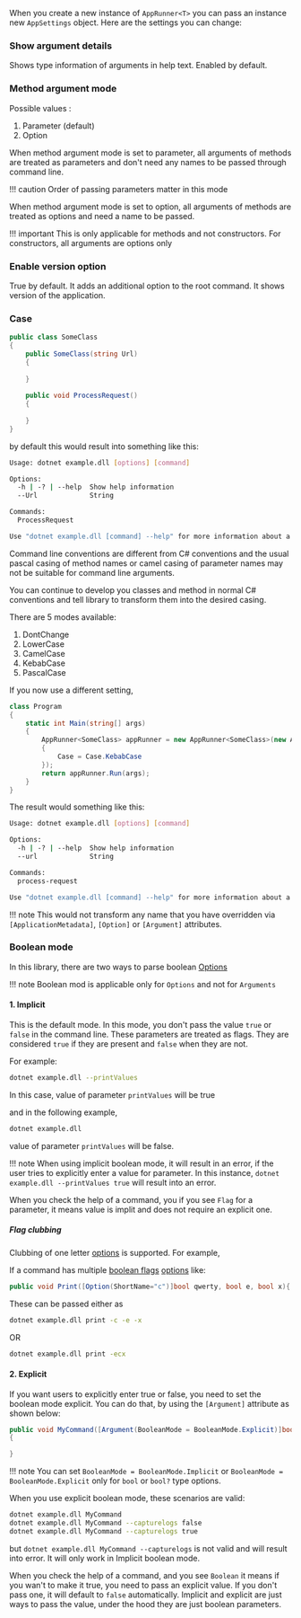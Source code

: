 When you create a new instance of `AppRunner<T>` you can pass an instance new `AppSettings` object.
Here are the settings you can change:

### Show argument details

Shows type information of arguments in help text. Enabled by default.

### Method argument mode

Possible values : 

1. Parameter (default)
2. Option

When method argument mode is set to parameter, all arguments of methods are treated as parameters and don't need any names to be passed through command line.

!!! caution
    Order of passing parameters matter in this mode

When method argument mode is set to option, all arguments of methods are treated as options and need a name to be passed.

!!! important
    This is only applicable for methods and not constructors. For constructors, all arguments are options only

### Enable version option

True by default. It adds an additional option to the root command. It shows version of the application.

### Case

```c#
public class SomeClass
{
    public SomeClass(string Url)
    {
        
    }
    
    public void ProcessRequest()
    {
        
    }
}
```

by default this would result into something like this:

```bash
Usage: dotnet example.dll [options] [command]

Options:
  -h | -? | --help  Show help information
  --Url             String

Commands:
  ProcessRequest

Use "dotnet example.dll [command] --help" for more information about a command.
```

Command line conventions are different from C# conventions and the usual pascal casing of method names or camel casing of parameter names may not be suitable for command line arguments.

You can continue to develop you classes and method in normal C# conventions and tell library to transform them into the desired casing.

There are 5 modes available:

1. DontChange
1. LowerCase 
1. CamelCase 
1. KebabCase 
1. PascalCase

If you now use a different setting,

```c#
class Program
{
    static int Main(string[] args)
    {
        AppRunner<SomeClass> appRunner = new AppRunner<SomeClass>(new AppSettings
        {
            Case = Case.KebabCase
        });
        return appRunner.Run(args);
    }
}
```

The result would something like this:

```bash
Usage: dotnet example.dll [options] [command]

Options:
  -h | -? | --help  Show help information
  --url             String

Commands:
  process-request

Use "dotnet example.dll [command] --help" for more information about a command.
```

!!! note
    This would not transform any name that you have overridden via `[ApplicationMetadata]`, `[Option]` or `[Argument]` attributes.

### Boolean mode

In this library, there are two ways to parse boolean [Options](./parameters.md#options)

!!! note
    Boolean mod is applicable only for `Options` and not for `Arguments` 

#### 1.  **Implicit**

This is the default mode.
In this mode, you don't pass the value `true` or `false` in the command line. These parameters are treated as flags. They are considered `true` if they are present and `false` when they are not.

For example: 
```bash
dotnet example.dll --printValues
```

In this case, value of parameter `printValues` will be true

and in the following example,

```bash
dotnet example.dll
```

value of parameter `printValues` will be false.

!!! note
    When using implicit boolean mode, it will result in an error, if the user tries to explicitly enter a value for parameter. In this instance, `dotnet example.dll --printValues true` will result into an error.

When you check the help of a command, you if you see `Flag` for a parameter, it means value is implit and does not require an explicit one.

##### Flag clubbing

Clubbing of one letter [options](./parameters.md#options) is supported. For example,

If a command has multiple [boolean flags](#boolean-mode) [options](./parameters.md#options) like:

```c#
public void Print([Option(ShortName="c")]bool qwerty, bool e, bool x){ }
```

These can be passed either as

```bash
dotnet example.dll print -c -e -x
```

OR

```bash
dotnet example.dll print -ecx
```


#### 2. Explicit

If you want users to explicitly enter true or false, you need to set the boolean mode explicit. You can do that, by using the `[Argument]` attribute as shown below:

```c#
public void MyCommand([Argument(BooleanMode = BooleanMode.Explicit)]bool capturelogs)
{

}
```

!!! note
    You can set `BooleanMode = BooleanMode.Implicit` or `BooleanMode = BooleanMode.Explicit` only for `bool` or `bool?` type options.

When you use explicit boolean mode, these scenarios are valid:

```bash
dotnet example.dll MyCommand
dotnet example.dll MyCommand --capturelogs false
dotnet example.dll MyCommand --capturelogs true
```

but `dotnet example.dll MyCommand --capturelogs` is not valid and will result into error. It will only work in Implicit boolean mode.

When you check the help of a command, and you see `Boolean` it means if you wan't to make it true, you need to pass an explicit value. If you don't pass one, it will default to `false` automatically. Implicit and explicit are just ways to pass the value, under the hood they are just boolean parameters.
